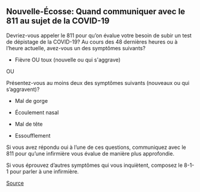 ## Nouvelle-Écosse: Quand communiquer avec le 811 au sujet de la COVID-19

Devriez-vous appeler le 811 pour qu’on évalue votre besoin de subir un test de dépistage de la COVID-19?
Au cours des 48 dernières heures ou à l’heure actuelle, avez-vous un des symptômes suivants?

- Fièvre OU toux (nouvelle ou qui s'aggrave)

OU

Présentez-vous au moins deux des symptômes suivants (nouveaux ou qui s’aggravent)?

- Mal de gorge

- Écoulement nasal

- Mal de tête

- Essoufflement

Si vous avez répondu oui à l’une de ces questions, communiquez avec le 811 pour qu’une infirmière vous évalue de manière plus approfondie.

Si vous éprouvez d’autres symptômes qui vous inquiètent, composez le 8-1-1 pour parler à une infirmière.

[Source](https://when-to-call-about-covid19.novascotia.ca/fr)
